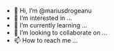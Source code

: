 - 👋 Hi, I’m @mariusdrogeanu
- 👀 I’m interested in ...
- 🌱 I’m currently learning ...
- 💞️ I’m looking to collaborate on ...
- 📫 How to reach me ...

<!---
mariusdrogeanu/mariusdrogeanu is a ✨ special ✨ repository because its `README.md` (this file) appears on your GitHub profile.
You can click the Preview link to take a look at your changes.
--->
